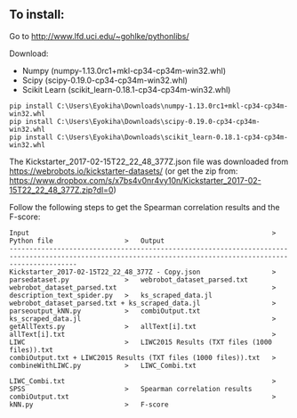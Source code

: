 ## To install:
Go to http://www.lfd.uci.edu/~gohlke/pythonlibs/

Download:
 * Numpy (numpy-1.13.0rc1+mkl-cp34-cp34m-win32.whl)
 * Scipy (scipy-0.19.0-cp34-cp34m-win32.whl)
 * Scikit Learn (scikit_learn-0.18.1-cp34-cp34m-win32.whl)

```
pip install C:\Users\Eyokiha\Downloads\numpy-1.13.0rc1+mkl-cp34-cp34m-win32.whl
pip install C:\Users\Eyokiha\Downloads\scipy-0.19.0-cp34-cp34m-win32.whl
pip install C:\Users\Eyokiha\Downloads\scikit_learn-0.18.1-cp34-cp34m-win32.whl
```

The Kickstarter_2017-02-15T22_22_48_377Z.json file was downloaded from https://webrobots.io/kickstarter-datasets/ (or get the zip from: https://www.dropbox.com/s/x7bs4v0nr4vy10n/Kickstarter_2017-02-15T22_22_48_377Z.zip?dl=0)


Follow the following steps to get the Spearman correlation results and the F-score:

```
Input                                                             >   Python file                  >   Output
-------------------------------------------------------------------------------------------------------------------------------------------------------------
Kickstarter_2017-02-15T22_22_48_377Z - Copy.json                  >   parsedataset.py              >   webrobot_dataset_parsed.txt
webrobot_dataset_parsed.txt                                       >   description_text_spider.py   >   ks_scraped_data.jl
webrobot_dataset_parsed.txt + ks_scraped_data.jl                  >   parseoutput_kNN.py           >   combiOutput.txt
ks_scraped_data.jl                                                >   getAllTexts.py               >   allText[i].txt
allText[i].txt                                                    >   LIWC                         >   LIWC2015 Results (TXT files (1000 files)).txt
combiOutput.txt + LIWC2015 Results (TXT files (1000 files)).txt   >   combineWithLIWC.py           >   LIWC_Combi.txt

LIWC_Combi.txt                                                    >   SPSS                         >   Spearman correlation results
combiOutput.txt                                                   >   kNN.py                       >   F-score
```